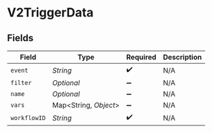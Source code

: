 # V2TriggerData


## Fields

| Field                 | Type                  | Required              | Description           |
| --------------------- | --------------------- | --------------------- | --------------------- |
| `event`               | *String*              | :heavy_check_mark:    | N/A                   |
| `filter`              | *Optional<String>*    | :heavy_minus_sign:    | N/A                   |
| `name`                | *Optional<String>*    | :heavy_minus_sign:    | N/A                   |
| `vars`                | Map<String, *Object*> | :heavy_minus_sign:    | N/A                   |
| `workflowID`          | *String*              | :heavy_check_mark:    | N/A                   |